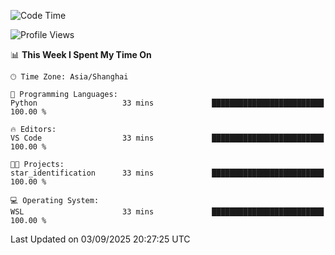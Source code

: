 <!--START_SECTION:waka-->
![Code Time](http://img.shields.io/badge/Code%20Time-3%2C097%20hrs%2021%20mins-blue)

![Profile Views](http://img.shields.io/badge/Profile%20Views-0-blue)

📊 **This Week I Spent My Time On** 

```text
🕑︎ Time Zone: Asia/Shanghai

💬 Programming Languages: 
Python                   33 mins             █████████████████████████   100.00 % 

🔥 Editors: 
VS Code                  33 mins             █████████████████████████   100.00 % 

🐱‍💻 Projects: 
star_identification      33 mins             █████████████████████████   100.00 % 

💻 Operating System: 
WSL                      33 mins             █████████████████████████   100.00 % 
```


 Last Updated on 03/09/2025 20:27:25 UTC
<!--END_SECTION:waka-->